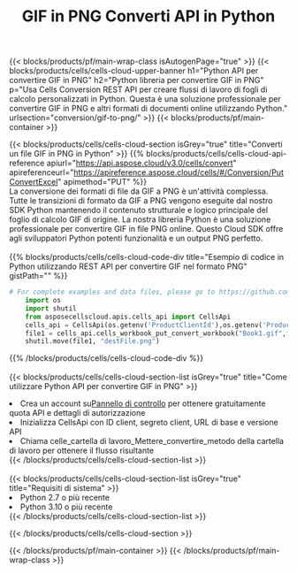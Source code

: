﻿---
title:  GIF in PNG Converti API in Python
description:  API cloud e SDK per Microsoft Excel e OpenOffice Calc. Converti foglio di calcolo in un altro file di formato.
url: /it/python/conversion/gif-to-png/
---
{{< blocks/products/pf/main-wrap-class isAutogenPage="true" >}}
{{< blocks/products/cells/cells-cloud-upper-banner h1="Python API per convertire GIF in PNG" h2="Python libreria per convertire GIF in PNG" p="Usa Cells Conversion REST API per creare flussi di lavoro di fogli di calcolo personalizzati in Python. Questa è una soluzione professionale per convertire GIF in PNG e altri formati di documenti online utilizzando Python." urlsection="conversion/gif-to-png/" >}}
{{< blocks/products/pf/main-container >}}

{{< blocks/products/cells/cells-cloud-section isGrey="true" title="Converti un file GIF in PNG in Python" >}}
{{% blocks/products/cells/cells-cloud-api-reference apiurl="https://api.aspose.cloud/v3.0/cells/convert" apireferenceurl="https://apireference.aspose.cloud/cells/#/Conversion/PutConvertExcel" apimethod="PUT" %}}
<br/>
La conversione dei formati di file da GIF a PNG è un'attività complessa. Tutte le transizioni di formato da GIF a PNG vengono eseguite dal nostro SDK Python mantenendo il contenuto strutturale e logico principale del foglio di calcolo GIF di origine. La nostra libreria Python è una soluzione professionale per convertire GIF in file PNG online. Questo Cloud SDK offre agli sviluppatori Python potenti funzionalità e un output PNG perfetto.
<br/>
<br/>
{{% blocks/products/cells/cells-cloud-code-div title="Esempio di codice in Python utilizzando REST API per convertire GIF nel formato PNG" gistPath="" %}}
 
```python
# For complete examples and data files, please go to https://github.com/aspose-cells-cloud/aspose-cells-cloud-python/
    import os
    import shutil
    from asposecellscloud.apis.cells_api import CellsApi
    cells_api = CellsApi(os.getenv('ProductClientId'),os.getenv('ProductClientSecret'))
    file1 = cells_api.cells_workbook_put_convert_workbook("Book1.gif",format="png")
    shutil.move(file1, "destFile.png")     
```
 
{{% /blocks/products/cells/cells-cloud-code-div %}}
<br/>
<br/>
{{< blocks/products/cells/cells-cloud-section-list isGrey="true" title="Come utilizzare Python API per convertire GIF in PNG" >}}
<li> Crea un account su<a href="https://dashboard.aspose.cloud/">Pannello di controllo</a> per ottenere gratuitamente quota API e dettagli di autorizzazione</li>
<li>Inizializza CellsApi con ID client, segreto client, URL di base e versione API</li>
<li>Chiama celle_cartella di lavoro_Mettere_convertire_metodo della cartella di lavoro per ottenere il flusso risultante</li>
{{< /blocks/products/cells/cells-cloud-section-list >}}
<br/>
<br/>
{{< blocks/products/cells/cells-cloud-section-list isGrey="true" title="Requisiti di sistema" >}}
<li>Python 2.7 o più recente</li>
<li>Python 3.10 o più recente</li>
{{< /blocks/products/cells/cells-cloud-section-list >}}

{{< /blocks/products/cells/cells-cloud-section >}}

{{< /blocks/products/pf/main-container >}}
{{< /blocks/products/pf/main-wrap-class >}}
